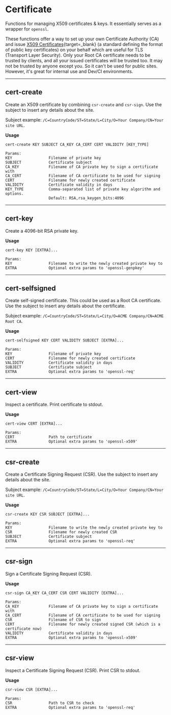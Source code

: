 # Certificate

Functions for managing X509 certificates & keys. It essentially serves as a wrapper for `openssl`.

These functions offer a way to set up your own Certificate Authority (CA) and issue [X509 Certificates](https://en.wikipedia.org/wiki/X.509){target=\_blank} (a standard defining the format of public key certificates) on your behalf which are useful for TLS (Transport Layer Security).
Only your Root CA certificate needs to be trusted by clients, and all your issued certificates will be trusted too.
It may not be trusted by anyone except you. So it can't be used for public sites. However, it's great for internal use and Dev/CI environments.

---

## cert-create

Create an X509 certificate by combining `csr-create` and `csr-sign`.
Use the subject to insert any details about the site.

Subject example: `/C=CountryCode/ST=State/L=City/O=Your Company/CN=Your site URL`.

**Usage**

```
cert-create KEY SUBJECT CA_KEY CA_CERT CERT VALIDITY [KEY_TYPE]

Params:
KEY                Filename of private key
SUBJECT            Certificate subject
CA_KEY             Filename of CA private key to sign a certificate with
CA_CERT            Filename of CA certificate to be used for signing
CERT               Filename for newly created certificate
VALIDITY           Certificate validity in days
KEY_TYPE           Comma-separated list of private key algorithm and options.
                   Default: RSA,rsa_keygen_bits:4096
```

---

## cert-key

Create a 4096-bit RSA private key.

**Usage**

```
cert-key KEY [EXTRA]...

Params:
KEY                Filename to write the newly created private key to
EXTRA              Optional extra params to 'openssl-genpkey'
```

---

## cert-selfsigned

Create self-signed certificate. This could be used as a Root CA certificate.
Use the subject to insert any details about the certificate.

Subject example: `/C=CountryCode/ST=State/L=City/O=ACME Company/CN=ACME Root CA`.

**Usage**

```
cert-selfsigned KEY CERT VALIDITY SUBJECT [EXTRA]...

Params:
KEY                Filename of private key
CERT               Filename for newly created certificate
VALIDITY           Certificate validity in days
SUBJECT            Certificate subject
EXTRA              Optional extra params to 'openssl-req'
```

---

## cert-view

Inspect a certificate. Print certificate to stdout.

**Usage**

```
cert-view CERT [EXTRA]...

Params:
CERT               Path to certificate
EXTRA              Optional extra params to 'openssl-x509'
```

---

## csr-create

Create a Certificate Signing Request (CSR).
Use the subject to insert any details about the site.

Subject example: `/C=CountryCode/ST=State/L=City/O=Your Company/CN=Your site URL`.

**Usage**

```
csr-create KEY CSR SUBJECT [EXTRA]...

Params:
KEY                Filename to write the newly created private key to
CSR                Filename for newly created CSR
SUBJECT            Certificate subject
EXTRA              Optional extra params to 'openssl-req'
```

---

## csr-sign

Sign a Certificate Signing Request (CSR).

**Usage**

```
csr-sign CA_KEY CA_CERT CSR CERT VALIDITY [EXTRA]...

Params:
CA_KEY             Filename of CA private key to sign a certificate with
CA_CERT            Filename of CA certificate to be used for signing
CSR                Filename of CSR to sign
CERT               Filename for newly created signed CSR (which is a certificate now)
VALIDITY           Certificate validity in days
EXTRA              Optional extra params to 'openssl-x509'
```

---

## csr-view

Inspect a Certificate Signing Request (CSR). Print CSR to stdout.

**Usage**

```
csr-view CSR [EXTRA]...

Params:
CSR                Path to CSR to check
EXTRA              Optional extra params to 'openssl-req'
```
